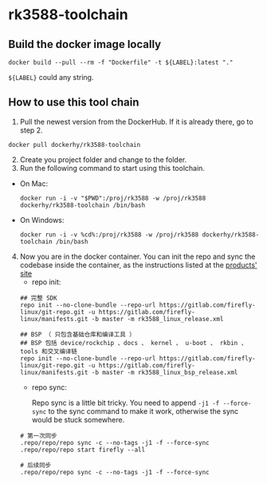 # rk3588-toolchain
## Build the docker image locally
```
docker build --pull --rm -f "Dockerfile" -t ${LABEL}:latest "."
```
`${LABEL}` could any string.
## How to use this tool chain
1. Pull the newest version from the DockerHub. If it is already there, go to step 2.
  ```
  docker pull dockerhy/rk3588-toolchain
  ```
2. Create you project folder and change to the folder.
3. Run the following command to start using this toolchain.
  - On Mac:
    ```
    docker run -i -v "$PWD":/proj/rk3588 -w /proj/rk3588 dockerhy/rk3588-toolchain /bin/bash
    ```
  - On Windows:
    ```
    docker run -i -v %cd%:/proj/rk3588 -w /proj/rk3588 dockerhy/rk3588-toolchain /bin/bash
    ```
4. Now you are in the docker container. You can init the repo and sync the codebase inside the container, as the instructions listed at the [products' site](https://wiki.t-firefly.com/zh_CN/Core-3588SJD4/linux_compile.html?highlight=docker#chu-shi-hua-cang-ku)
   - repo init:
    ```
    ## 完整 SDK
    repo init --no-clone-bundle --repo-url https://gitlab.com/firefly-linux/git-repo.git -u https://gitlab.com/firefly-linux/manifests.git -b master -m rk3588_linux_release.xml
    ```
    ```
    ## BSP （ 只包含基础仓库和编译工具 ）
    ## BSP 包括 device/rockchip 、docs 、 kernel 、 u-boot 、 rkbin 、 tools 和交叉编译链
    repo init --no-clone-bundle --repo-url https://gitlab.com/firefly-linux/git-repo.git -u https://gitlab.com/firefly-linux/manifests.git -b master -m rk3588_linux_bsp_release.xml
    ```
   - repo sync:
   
     Repo sync is a little bit tricky. You need to append `-j1 -f --force-sync` to the sync command to make it work, otherwise the sync would be stuck somewhere.
    ```
    # 第一次同步
    .repo/repo/repo sync -c --no-tags -j1 -f --force-sync
    .repo/repo/repo start firefly --all
    ```
    ```
    # 后续同步
    .repo/repo/repo sync -c --no-tags -j1 -f --force-sync
    ```
